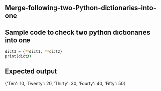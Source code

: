 ## Merge-following-two-Python-dictionaries-into-one
## Sample code to check two python dictionaries into one
```sh
dict3 = {**dict1, **dict2}
print(dict3)
```
## Expected output
{'Ten': 10, 'Twenty': 20, 'Thirty': 30, 'Fourty': 40, 'Fifty': 50}
